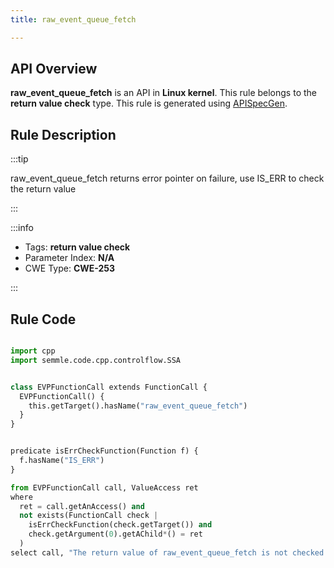 ```yaml
---
title: raw_event_queue_fetch

---
```



## API Overview
**raw_event_queue_fetch** is an API in **Linux kernel**. This rule belongs to the **return value check** type. This rule is generated using [APISpecGen](../../tools/APISpecGen).
## Rule Description

:::tip

raw_event_queue_fetch returns error pointer on failure, use IS_ERR to check the return value

:::

:::info

- Tags: **return value check**
- Parameter Index: **N/A**
- CWE Type: **CWE-253**

:::

## Rule Code
```python

import cpp
import semmle.code.cpp.controlflow.SSA


class EVPFunctionCall extends FunctionCall {
  EVPFunctionCall() {
    this.getTarget().hasName("raw_event_queue_fetch")
  }
}


predicate isErrCheckFunction(Function f) {
  f.hasName("IS_ERR") 
}

from EVPFunctionCall call, ValueAccess ret
where
  ret = call.getAnAccess() and
  not exists(FunctionCall check |
    isErrCheckFunction(check.getTarget()) and
    check.getArgument(0).getAChild*() = ret
  )
select call, "The return value of raw_event_queue_fetch is not checked with IS_ERR."
    
```